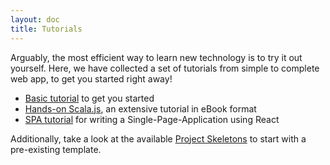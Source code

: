 ```yaml
---
layout: doc
title: Tutorials
---
```


Arguably, the most efficient way to learn new technology is to try it out yourself. Here, we have collected a set
of tutorials from simple to complete web app, to get you started right away!

* [Basic tutorial](./basic/) to get you started
* [Hands-on Scala.js](https://lihaoyi.github.io/hands-on-scala-js), an extensive tutorial in eBook format
* [SPA tutorial](https://github.com/ochrons/scalajs-spa-tutorial) for writing a
  Single-Page-Application using React

Additionally, take a look at the available [Project Skeletons](../libraries/skeletons.html) to start with
a pre-existing template.
